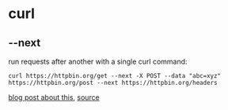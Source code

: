 # curl

## --next

run requests after another with a single curl command:

```
curl https://httpbin.org/get --next -X POST --data "abc=xyz" https://httpbin.org/post --next https://httpbin.org/headers
```

[blog post about this](https://daniel.haxx.se/blog/2014/03/12/whats-next-for-curl/), [source](https://changelog.com/news/a3Ep/visit)